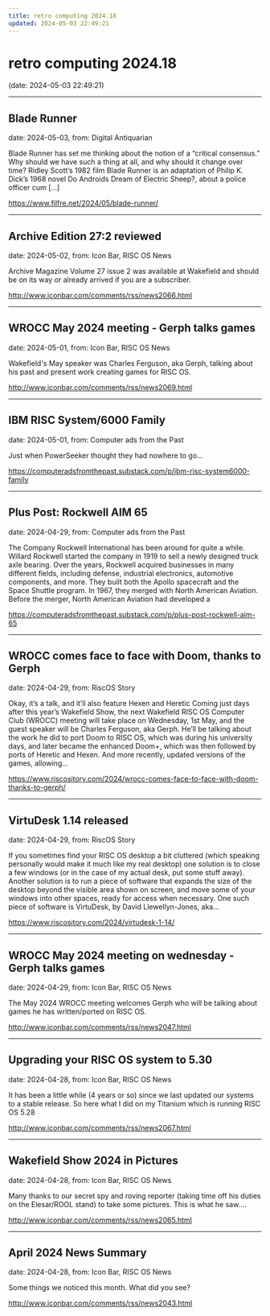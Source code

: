 ```yaml
---
title: retro computing 2024.18
updated: 2024-05-03 22:49:21
---
```


# retro computing 2024.18

(date: 2024-05-03 22:49:21)

---

## Blade Runner

date: 2024-05-03, from: Digital Antiquarian

Blade Runner has set me thinking about the notion of a &#8220;critical consensus.&#8221; Why should we have such a thing at all, and why should it change over time? Ridley Scott&#8217;s 1982 film Blade Runner is an adaptation of Philip K. Dick&#8217;s 1968 novel Do Androids Dream of Electric Sheep?, about a police officer cum [&#8230;] 

<https://www.filfre.net/2024/05/blade-runner/>

---

## Archive Edition 27:2 reviewed

date: 2024-05-02, from: Icon Bar, RISC OS News

Archive Magazine Volume 27 issue 2 was available at Wakefield and should be on its way or already arrived if you are a subscriber. 

<http://www.iconbar.com/comments/rss/news2066.html>

---

## WROCC May 2024 meeting - Gerph talks games

date: 2024-05-01, from: Icon Bar, RISC OS News

Wakefield's May speaker was Charles Ferguson, aka Gerph, talking about his past and present work creating games for RISC OS. 

<http://www.iconbar.com/comments/rss/news2069.html>

---

## IBM RISC System/6000 Family

date: 2024-05-01, from: Computer ads from the Past

Just when PowerSeeker thought they had nowhere to go... 

<https://computeradsfromthepast.substack.com/p/ibm-risc-system6000-family>

---

## Plus Post: Rockwell AIM 65

date: 2024-04-29, from: Computer ads from the Past

The Company Rockwell International has been around for quite a while. Willard Rockwell started the company in 1919 to sell a newly designed truck axle bearing. Over the years, Rockwell acquired businesses in many different fields, including defense, industrial electronics, automotive components, and more. They built both the Apollo spacecraft and the Space Shuttle program. In 1967, they merged with North American Aviation. Before the merger, North American Aviation had developed a 

<https://computeradsfromthepast.substack.com/p/plus-post-rockwell-aim-65>

---

## WROCC comes face to face with Doom, thanks to Gerph

date: 2024-04-29, from: RiscOS Story

Okay, it&#8217;s a talk, and it&#8217;ll also feature Hexen and Heretic Coming just days after this year&#8217;s Wakefield Show, the next Wakefield RISC OS Computer Club (WROCC) meeting will take place on Wednesday, 1st May, and the guest speaker will be Charles Ferguson, aka Gerph. He&#8217;ll be talking about the work he did to port Doom to RISC OS, which was during his university days, and later became the enhanced Doom+, which was then followed by ports of Heretic and Hexen. And more recently, updated versions of the games, allowing&#8230; 

<https://www.riscository.com/2024/wrocc-comes-face-to-face-with-doom-thanks-to-gerph/>

---

## VirtuDesk 1.14 released

date: 2024-04-29, from: RiscOS Story

If you sometimes find your RISC OS desktop a bit cluttered (which speaking personally would make it much like my real desktop) one solution is to close a few windows (or in the case of my actual desk, put some stuff away). Another solution is to run a piece of software that expands the size of the desktop beyond the visible area shown on screen, and move some of your windows into other spaces, ready for access when necessary. One such piece of software is VirtuDesk, by David Llewellyn-Jones, aka&#8230; 

<https://www.riscository.com/2024/virtudesk-1-14/>

---

## WROCC May 2024 meeting on wednesday - Gerph talks games

date: 2024-04-29, from: Icon Bar, RISC OS News

The May 2024 WROCC meeting welcomes Gerph who will be talking about games he has written/ported on RISC OS. 

<http://www.iconbar.com/comments/rss/news2047.html>

---

## Upgrading your RISC OS system to 5.30

date: 2024-04-28, from: Icon Bar, RISC OS News

It has been a little while (4 years or so) since we last updated our systems to a stable release. So here what I did on my Titanium which is running RISC OS 5.28 

<http://www.iconbar.com/comments/rss/news2067.html>

---

## Wakefield Show 2024 in Pictures

date: 2024-04-28, from: Icon Bar, RISC OS News

Many thanks to our secret spy and roving reporter (taking time off his duties on the Elesar/ROOL stand) to take some pictures. This is what he saw.... 

<http://www.iconbar.com/comments/rss/news2065.html>

---

## April 2024 News Summary

date: 2024-04-28, from: Icon Bar, RISC OS News

Some things we noticed this month. What did you see? 

<http://www.iconbar.com/comments/rss/news2043.html>

